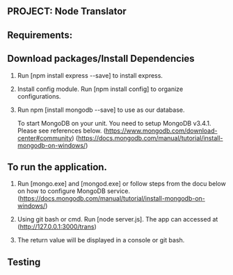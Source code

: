 ## PROJECT: Node Translator

## Requirements: ##

## Download packages/Install Dependencies ##
1. Run [npm install express --save] to install express.

2. Install config module. Run [npm install config] to organize configurations.
	
3. Run npm [install mongodb --save] to use as our database.

	To start MongoDB on your unit. You need to setup MongoDB v3.4.1. Please see references below.
	(https://www.mongodb.com/download-center#community)
	(https://docs.mongodb.com/manual/tutorial/install-mongodb-on-windows/)

## To run the application.

1. Run [mongo.exe] and [mongod.exe] or follow steps from the docu below on how to configure MongoDB service.
	(https://docs.mongodb.com/manual/tutorial/install-mongodb-on-windows/)

2. Using git bash or cmd. Run [node server.js]. The app can accessed at (http://127.0.0.1:3000/trans)

3. The return value will be displayed in a console or git bash.

## Testing ##






